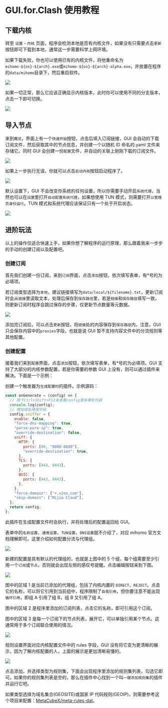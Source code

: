 # GUI.for.Clash 使用教程

## 下载内核

转至 `设置` - `内核` 页面，程序会检测本地是否有内核文件，如果没有只需要点击`更新`按钮即可下载到本地，通常这一步需要科学上网环境。

如果下载失败，你也可以使用已有的内核文件，将他重命名为`mihomo-${os}-${arch}.exe`或`mihomo-${os}-${arch}-alpha.exe`，并放置在程序的`data/mihomo`目录下，然后重启软件。

![](/gfc/resources/205_how_to_use.png)

如果一切正常，那么它应该正确显示内核版本，此时你可以使用不同的分支版本，点击一下即可切换。

![](/gfc/resources/206_how_to_use.png)

## 导入节点

来到`概览`，界面上有一个`快速开始`按钮，点击后填入订阅链接，GUI 会自动的下载订阅文件，然后获取其中的节点信息，并创建一个以随机 ID 命名的.yaml 文件来存储它。同时 GUI 会创建一份`配置`文件，并自动的关联上刚刚下载的订阅文件。

![](/gfc/resources/200_how_to_use.png)

如果上一步执行无误，你就可以点击`启动内核`按钮启动程序了。

![](/gfc/resources/207_how_to_use.png)

默认设置下，GUI 不会改变你系统的任何设置，所以你需要手动开启`系统代理`，当然也可以在`设置`里打开`自动配置系统代理`，如果想使用 TUN 模式，则需要打开`以管理员身份运行`。TUN 模式和系统代理应该保证只有一个处于开启状态。

![](/gfc/resources/208_how_to_use.png)

## 进阶玩法

以上的操作仅适合快速上手，如果你想了解程序的运行原理，那么跟着我来一步步的手动的创建订阅以及配置吧。

### 创建订阅

首先我们创建一份订阅，来到`订阅`界面，点击`添加`按钮，依次填写表单，有\*号的为必填项。

若订阅类型选择为`本地`，建议链接填写为`data/local/${filename}.txt`，更新订阅时会从`链接`里读取文本，处理后保存到`保存路径`里，若是`链接`和`保存路径`填写一致，则更新订阅时程序会跳过保存的步骤，仅更新节点数量等元数据。

![](/gfc/resources/201_how_to_use.png)

添加完订阅后，可以点击`更新`按钮，将`链接`处的内容保存到`保存路径`内，注意，GUI 只会保存内容中的`proxies`字段，也就是说 GUI 暂不支持内容文件中的分流规则等其他配置。

### 创建配置

接着我们来到`配置`界面，点击`添加`按钮，依次填写表单，有\*号的为必填项。GUI 支持了大部分的内核参数配置，若是你需要的参数 GUI 上没有，则可以通过插件来解决。下面是一个示例：

创建一个触发器为`生成配置时`的插件。示例源码：

```javascript
const onGenerate = (config) => {
  // 按下Ctrl+Shift+F12来查看config里有哪些内容
  console.log(config);
  // 增加域名嗅探字段
  config.sniffer = {
    enable: false,
    "force-dns-mapping": true,
    "parse-pure-ip": true,
    "override-destination": false,
    sniff: {
      HTTP: {
        ports: [80, "8080-8880"],
        "override-destination": true,
      },
      TLS: {
        ports: [443, 8443],
      },
      QUIC: {
        ports: [443, 8443],
      },
    },
    "force-domain": ["+.v2ex.com"],
    "skip-domain": ["Mijia Cloud"],
  };
  return config;
};
```

此插件在生成配置文件时会执行，并将处理后的配置返回给 GUI。

表单中的`名称设置`、`通用设置`、`TUN设置`、`DNS设置`就不介绍了，对应 mihomo 官方文档理解即可。这里介绍如何配置分流与代理组。

![](/gfc/resources/209_how_to_use.png)

新建的配置是具有默认的代理组的，也就是上图中的 5 个组，每个组需要至少引用一个`订阅`或`节点`，否则就会出现左侧的感叹号提醒。点击编辑按钮来到下图。

![](/gfc/resources/210_how_to_use.png)

图中的区域 1 是当前已添加的代理组，包括了内核内置的 `DIRECT`、`REJECT`。点击它的名称，可以将它引用到当前组中，程序限制了`自我引用`，但你要注意不能出现`循环引用`，即组 A 引用了组 B，组 B 又引用了组 A。

图中的区域 2 是程序里添加的订阅列表，点击它的名称，即可引用这个订阅。

图中的区域 3 是每一个订阅下的节点列表，展开它，可以单独引用某个节点。这通常用于多个订阅联合使用的情况。

![](/gfc/resources/211_how_to_use.png)

规则设置界面对应内核配置文件中的 rules 字段，GUI 没有将它变为更清晰的展示，因为了解内核配置的人，上面的展示是更加清晰易懂的。

![](/gfc/resources/212_how_to_use.png)

点击添加，并选择类型为规则集，下面会出现程序里添加的规则集列表，勾选它即可。如果你的规则集列表是空的，那么在插件中心找到一个叫`一键添加规则集`的插件并运行它吧。

如果类型选择为域名集合(GEOSITE)或国家 IP 代码规则(GEOIP)，则需要参考这个项目来配置：[MetaCubeX/meta-rules-dat](https://github.com/MetaCubeX/meta-rules-dat)。
